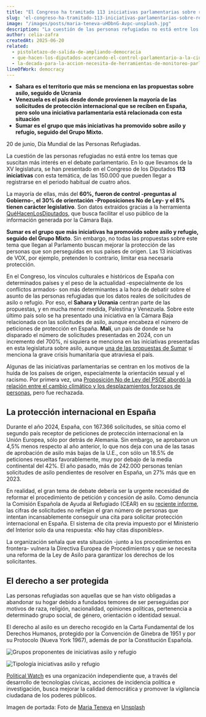 ```yaml
---
title: "El Congreso ha tramitado 113 iniciativas parlamentarias sobre refugio en lo que llevamos de Legislatura"
slug: 'el-congreso-ha-tramitado-113-iniciativas-parlamentarias-sobre-refugio-en-lo-que-llevamos-de-legislatura'
image: "/images/posts/maria-teneva-uHDbnG-Avpc-unsplash.jpg"
description: "La cuestión de las personas refugiadas no está entre los temas que suscitan más interés en el debate parlamentario. En lo que llevamos de la XV legislatura, se han presentado en el Congreso de los Diputados 113 iniciativas con esta temática, de las 150.000 que pueden llegar a registrarse en el periodo habitual de cuatro años."
author: celia-zafra
createdAt: 2025-06-20
related:
  - pistoletazo-de-salida-de-ampliando-democracia
  - que-hacen-los-diputados-acercando-el-control-parlamentario-a-la-ciudadania
  - la-decada-para-la-accion-necesita-de-herramientas-de-monitoreo-parlamentario-novedades-en-parlamento-2030
lineOfWork: democracy
---
```



* **Sahara es el territorio que más se menciona en las propuestas sobre asilo, seguido de Ucrania**  
* **Venezuela es el país desde donde provienen la mayoría de las solicitudes de protección internacional que se reciben en España, pero solo una iniciativa parlamentaria está relacionada con esta situación**  
* **Sumar es el grupo que más iniciativas ha promovido sobre asilo y refugio, seguido del Grupo Mixto.**

20 de junio, Día Mundial de las Personas Refugiadas.

La cuestión de las personas refugiadas no está entre los temas que suscitan más interés en el debate parlamentario. En lo que llevamos de la XV legislatura, se han presentado en el Congreso de los Diputados **113 iniciativas** con esta temática, de las 150.000 que pueden llegar a registrarse en el periodo habitual de cuatro años. 

La mayoría de ellas, más del **60%, fueron de control \-preguntas al Gobierno-, el 30% de orientación \-Proposiciones No de Ley- y el 8% tienen carácter legislativo**. Son datos extraídos gracias a la herramienta [QuéHacenLosDiputados](https://quehacenlosdiputados.es/), que busca facilitar el uso público de la información generada por la Cámara Baja.

**Sumar es el grupo que más iniciativas ha promovido sobre asilo y refugio, seguido del Grupo Mixto**. Sin embargo, no todas las propuestas sobre este tema que llegan al Parlamento buscan mejorar la protección de las personas que son perseguidas en sus países de origen. Las 13 iniciativas de VOX, por ejemplo, pretenden lo contrario, limitar esa necesaria protección.

En el Congreso, los vínculos culturales e históricos de España con determinados países y el peso de la actualidad \-especialmente de los conflictos armados- son más determinantes a la hora de debatir sobre el asunto de las personas refugiadas que los datos reales de solicitudes de asilo o refugio. Por eso, el **Sahara y Ucrania** centran parte de las propuestas, y en mucha menor medida, Palestina y Venezuela. Sobre este último país solo se ha presentado una iniciativa en la Cámara Baja relacionada con las solicitudes de asilo, aunque encabeza el número de peticiones de protección en España. **Malí**, un país de donde se ha disparado el número de solicitudes presentadas en 2024, con un incremento del 700%, ni siquiera se menciona en las iniciativas presentadas en esta legislatura sobre asilo, aunque [una de las propuestas de Sumar](https://quehacenlosdiputados.es/iniciativas/161-002150) sí menciona la grave crisis humanitaria que atraviesa el país. 

Algunas de las iniciativas parlamentarias se centran en los motivos de la huída de los países de origen, especialmente la orientación sexual y el racismo. Por primera vez, una [Proposición No de Ley del PSOE abordó la relación entre el cambio climático y los desplazamientos forzosos de personas](https://www.congreso.es/es/busqueda-de-iniciativas?p_p_id=iniciativas&p_p_lifecycle=0&p_p_state=normal&p_p_mode=view&_iniciativas_mode=mostrarDetalle&_iniciativas_legislatura=XV&_iniciativas_id=161%2F001819), pero fue rechazada. 

## La protección internacional en España
Durante el año 2024, España, con 167.366 solicitudes, se sitúa como el segundo país receptor de peticiones de protección internacional en la Unión Europea, sólo por detrás de Alemania. Sin embargo, se aprobaron un 4,5% menos respecto al año anterior, lo que nos deja con una de las tasas de aprobación de asilo más bajas de la U.E., con sólo un 18.5% de peticiones resueltas favorablemente, muy por debajo de la media continental del 42%. El año pasado, más de 242.000 personas tenían solicitudes de asilo pendientes de resolver en España, un 27% más que en 2023\.

En realidad, el gran tema de debate debería ser la urgente necesidad de reformar el procedimiento de petición y concesión de asilo. Como denuncia la Comisión Española de Ayuda al Refugiado (CEAR) en su [reciente informe](https://www.cear.es/informes/), las cifras de solicitudes no reflejan el gran número de personas que intentan incansablemente conseguir una cita para solicitar protección internacional en España. El sistema de cita previa impuesto por el Ministerio del Interior solo da una respuesta: «No hay citas disponibles».

La organización señala que esta situación \-junto a los procedimientos en frontera- vulnera la Directiva Europea de Procedimientos y que se necesita una reforma de la Ley de Asilo para garantizar los derechos de los solicitantes.

## El derecho a ser protegida
Las personas refugiadas son aquellas que se han visto obligadas a abandonar su hogar debido a fundados temores de ser perseguidas por motivos de raza, religión, nacionalidad, opiniones políticas, pertenencia a determinado grupo social, de género, orientación o identidad sexual.

El derecho al asilo es un derecho recogido en la Carta Fundamental de los Derechos Humanos, protegido por la Convención de Ginebra de 1951 y por su Protocolo (Nueva York 1967), además de por la Constitución Española. 

![Grupos proponentes de iniciativas asilo y refugio](/images/posts/iniciativas-parlamentarias-sobre-refugio-grupos-proponentes.png)

![Tipología iniciativas asilo y refugio](/images/posts/iniciativas-parlamentarias-sobre-refugio-tipologia.png)

[Political Watch](https://politicalwatch.es/) es una organización independiente que, a través del desarrollo de tecnologías cívicas, acciones de incidencia política e investigación, busca mejorar la calidad democrática y promover la vigilancia ciudadana de los poderes públicos.


Imagen de portada: Foto de [Maria Teneva](https://unsplash.com/@miteneva?utm_content=creditCopyText&utm_medium=referral&utm_source=unsplash) en [Unsplash](https://unsplash.com/photos/building-with-refugees-welcome-signage-uHDbnG-Avpc?utm_content=creditCopyText&utm_medium=referral&utm_source=unsplash)